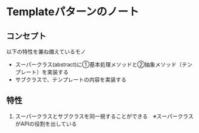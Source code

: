 # Templateパターンのノート

## コンセプト
以下の特性を兼ね備えているモノ
- スーパークラス(abstract)に①基本処理メソッドと②抽象メソッド（テンプレート）を実装する
- サブクラスで、テンプレートの内容を実装する

## 特性
1. スーパークラスとサブクラスを同一視することができる　※スーパークラスがAPIの役割を出している